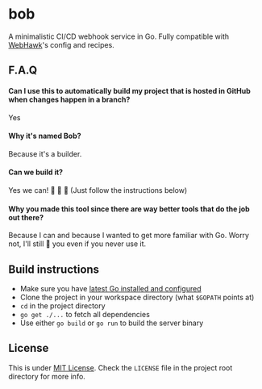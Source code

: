 # bob
A minimalistic CI/CD webhook service in Go. Fully compatible with [WebHawk](https://github.com/dbalaouras/webhawk)'s config and recipes.


## F.A.Q

#### Can I use this to automatically build my project that is hosted in GitHub when changes happen in a branch?
Yes

#### Why it's named Bob?
Because it's a builder.

#### Can we build it?
Yes we can! :hammer: :construction_worker: :wrench: (Just follow the instructions below)

#### Why you made this tool since there are way better tools that do the job out there?
Because I can and because I wanted to get more familiar with Go. Worry not, I'll still :sparkling_heart: you even if you never use it.

## Build instructions
* Make sure you have [latest Go installed and configured](https://golang.org/doc/install)
* Clone the project in your workspace directory (what `$GOPATH` points at)
* `cd` in the project directory
* `go get ./...` to fetch all dependencies
* Use either `go build` or `go run` to build the server binary

## License
This is under [MIT License](https://en.wikipedia.org/wiki/MIT_License). Check the `LICENSE` file in the project root directory for more info.
